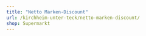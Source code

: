 ```yaml
---
title: "Netto Marken-Discount"
url: /kirchheim-unter-teck/netto-marken-discount/
shop: Supermarkt
---
```

